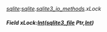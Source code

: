 _[sqlite](../../modules/sqlite/sqlite-module.md):[sqlite](../../modules/sqlite/sqlite-module.md).[sqlite3\_io\_methods](../../modules/sqlite/sqlite-sqlite3_io_methods.md).xLock_
##### Field xLock:[Int](../../modules/wonkey/wonkey-types-int.md)([sqlite3_file](../../modules/sqlite/sqlite-sqlite3_file.md) Ptr,[Int](../../modules/wonkey/wonkey-types-int.md))
